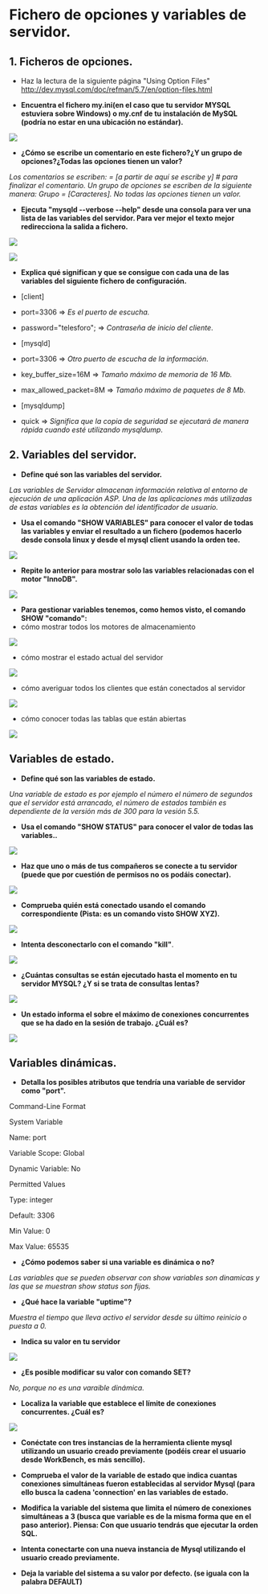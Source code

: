 # Fichero de opciones y variables de servidor.

## 1. Ficheros de opciones.

* Haz la lectura de la siguiente página "Using Option Files" http://dev.mysql.com/doc/refman/5.7/en/option-files.html

* **Encuentra el fichero my.ini(en el caso que tu servidor MYSQL estuviera sobre Windows) o my.cnf de tu instalación de MySQL (podría no estar en una ubicación no estándar).**

![](./img/img1.png)

* **¿Cómo se escribe un comentario en este fichero?¿Y un grupo de opciones?¿Todas las opciones tienen un valor?**

*Los comentarios se escriben: = [a partir de aquí se escribe y] # para finalizar el comentario. Un grupo de opciones se escriben de la siguiente manera: Grupo = [Caracteres]. No todas las opciones tienen un valor.*

* **Ejecuta "mysqld --verbose --help" desde una consola para ver una lista de las variables del servidor. Para ver mejor el texto mejor redirecciona la salida a fichero.**

![](./img/img2.png)

![](./img/img3.png)

* **Explica qué significan y que se consigue con cada una de las variables del siguiente fichero de configuración.**

* [client]
* port=3306 => *Es el puerto de escucha.*
* password="telesforo"; => *Contraseña de inicio del cliente*.

* [mysqld]
* port=3306 => *Otro puerto de escucha de la información*.
* key_buffer_size=16M => *Tamaño máximo de memoria de 16 Mb.*
* max_allowed_packet=8M => *Tamaño máximo de paquetes de 8 Mb.*
* [mysqldump]
* quick => *Significa que la copia de seguridad se ejecutará de manera rápida cuando esté utilizando mysqldump*.

## 2. Variables del servidor.

* **Define qué son las variables del servidor.**

*Las variables de Servidor almacenan información relativa al entorno de ejecución de una aplicación ASP. Una de las aplicaciones más utilizadas de estas variables es la obtención del identificador de usuario.*

* **Usa el comando "SHOW VARIABLES" para conocer el valor de todas las variables y enviar el resultado a un fichero (podemos hacerlo desde consola linux y desde el mysql client usando la orden tee.**

![](./img/img4.png)

* **Repite lo anterior para mostrar solo las variables relacionadas con el motor "InnoDB".**

![](./img/img5.png)

* **Para gestionar variables tenemos, como hemos visto, el comando SHOW "comando":**
* cómo mostrar todos los motores de almacenamiento

![](./img/img6.png)

* cómo mostrar el estado actual del servidor

![](./img/img7.png)

* cómo averiguar todos los clientes que están conectados al servidor

![](./img/img8.png)

* cómo conocer todas las tablas que están abiertas

![](./img/img9.png)

## Variables de estado.

* **Define qué son las variables de estado.**

*Una variable de  estado es por ejemplo el número el número de segundos que el servidor está arrancado, el número de estados también es dependiente de la versión más de 300 para la vesión 5.5.*

* **Usa el comando "SHOW STATUS" para conocer el valor de todas las variables..**

![](./img/img10.png)

* **Haz que uno o más de tus compañeros se conecte a tu servidor (puede que por cuestión de permisos no os podáis conectar).**

![](./img/img11.png)

* **Comprueba quién está conectado usando el comando correspondiente (Pista: es un comando visto SHOW XYZ).**

![](./img/img12.png)

* **Intenta desconectarlo con el comando "kill"**.

![](./img/img13.png)

* **¿Cuántas consultas se están ejecutado hasta el momento en tu servidor MYSQL? ¿Y si se trata de consultas lentas?**

![](./img/img14.png)

* **Un estado informa  el sobre el máximo de conexiones concurrentes que se ha dado en la sesión de trabajo. ¿Cuál es?**

![](./img/img15.png)

## Variables dinámicas.

* **Detalla los posibles atributos que tendría una variable de servidor como "port".**

Command-Line Format

System Variable

Name: port

Variable Scope: Global

Dynamic Variable: No

Permitted Values

Type: integer

Default: 3306

Min Value: 0

Max Value: 65535

* **¿Cómo podemos saber si una variable es dinámica o no?**

*Las variables que se pueden observar con show variables son dinamicas y las que se muestran show status son fijas.*

* **¿Qué hace la variable "uptime"?**

*Muestra el tiempo que lleva activo el servidor desde su último reinicio o puesta a 0.*

* **Indica su valor en tu servidor**

![](./img/img16.png)

* **¿Es posible modificar su valor con comando SET?**

*No, porque no es una varaible dinámica.*

* **Localiza la variable que establece el límite de conexiones concurrentes. ¿Cuál es?**

![](./img/img17.png)

* **Conéctate con tres instancias de la herramienta cliente mysql utilizando un usuario creado previamente (podéis crear el usuario desde WorkBench, es más sencillo).**


* **Comprueba el valor de la variable de estado que indica cuantas conexiones simultáneas fueron establecidas al servidor Mysql (para ello busca la cadena 'connection' en las variables de estado.**


* **Modifica la variable del sistema que limita el número de conexiones simultáneas a 3 (busca que variable es de la misma forma que en el paso anterior).
Piensa: Con que usuario tendrás que ejecutar la orden SQL.**

* **Intenta conectarte con una nueva instancia de Mysql utilizando el usuario creado previamente.**

* **Deja la variable del sistema a su valor por defecto. (se iguala con la palabra DEFAULT)**
